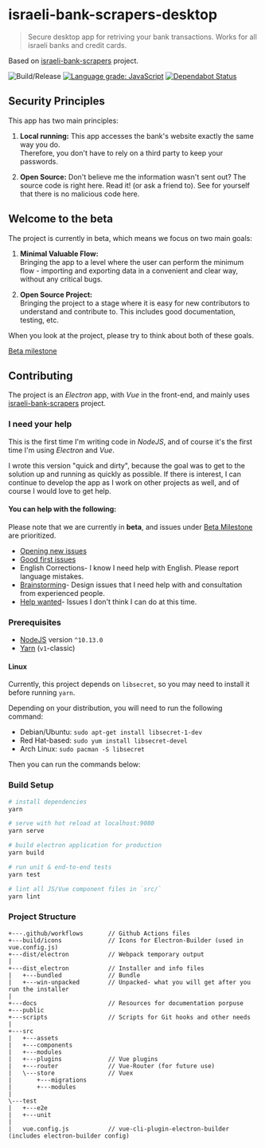 # israeli-bank-scrapers-desktop

> Secure desktop app for retriving your bank transactions. Works for all israeli banks and credit cards.

Based on [israeli-bank-scrapers](https://github.com/eshaham/israeli-bank-scrapers) project.

![Build/Release](https://github.com/baruchiro/israeli-bank-scrapers-desktop/workflows/Build/Release/badge.svg?branch=master&event=push)
[![Language grade: JavaScript](https://img.shields.io/lgtm/grade/javascript/g/baruchiro/israeli-bank-scrapers-desktop.svg?logo=lgtm&logoWidth=18)](https://lgtm.com/projects/g/baruchiro/israeli-bank-scrapers-desktop/context:javascript)
[![Dependabot Status](https://api.dependabot.com/badges/status?host=github&repo=baruchiro/israeli-bank-scrapers-desktop)](https://dependabot.com)

## Security Principles

This app has two main principles:

1. **Local running:** This app accesses the bank's website exactly the same way you do.  
Therefore, you don't have to rely on a third party to keep your passwords.

2. **Open Source:** Don't believe me the information wasn't sent out?
The source code is right here. Read it! (or ask a friend to). See for yourself that there is no malicious code here.

## Welcome to the beta

The project is currently in beta, which means we focus on two main goals:

1. **Minimal Valuable Flow:**  
Bringing the app to a level where the user can perform the minimum flow - importing and exporting data in a convenient and clear way, without any critical bugs.

2. **Open Source Project:**  
Bringing the project to a stage where it is easy for new contributors to understand and contribute to. This includes good documentation, testing, etc.

When you look at the project, please try to think about both of these goals.

[Beta milestone](https://github.com/baruchiro/israeli-bank-scrapers-desktop/issues?q=is%3Aopen+is%3Aissue+milestone%3ABeta)

## Contributing

The project is an *Electron* app, with *Vue* in the front-end, and mainly uses [israeli-bank-scrapers](https://github.com/eshaham/israeli-bank-scrapers) project.

### I need your help

This is the first time I'm writing code in *NodeJS*, and of course it's the first time I'm using *Electron* and *Vue*.

I wrote this version "quick and dirty", because the goal was to get to the solution up and running as quickly as possible. If there is interest, I can continue to develop the app as I work on other projects as well, and of course I would love to get help.

#### You can help with the following:

Please note that we are currently in **beta**, and issues under [Beta Milestone](https://github.com/baruchiro/israeli-bank-scrapers-desktop/issues?q=is%3Aopen+is%3Aissue+milestone%3ABeta) are prioritized.

- [Opening new issues](https://github.com/baruchiro/israeli-bank-scrapers-desktop/issues/new)
- [Good first issues](https://github.com/baruchiro/israeli-bank-scrapers-desktop/contribute)
- English Corrections- I know I need help with English. Please report language mistakes.
- [Brainstorming](https://github.com/baruchiro/israeli-bank-scrapers-desktop/issues?utf8=%E2%9C%93&q=is%3Aopen+is%3Aissue+label%3Abrainstorming+)- Design issues that I need help with and consultation from experienced people.
- [Help wanted](https://github.com/baruchiro/israeli-bank-scrapers-desktop/issues?q=is%3Aopen+is%3Aissue+label%3A%22help+wanted%22)- Issues I don't think I can do at this time.

### Prerequisites

- [NodeJS](https://nodejs.org/) version `^10.13.0`
- [Yarn](https://classic.yarnpkg.com) (`v1`-classic)

#### Linux

Currently, this project depends on `libsecret`, so you may need to install it before running `yarn`.

Depending on your distribution, you will need to run the following command:

* Debian/Ubuntu: `sudo apt-get install libsecret-1-dev`
* Red Hat-based: `sudo yum install libsecret-devel`
* Arch Linux: `sudo pacman -S libsecret`

Then you can run the commands below:

### Build Setup

``` bash
# install dependencies
yarn

# serve with hot reload at localhost:9080
yarn serve

# build electron application for production
yarn build

# run unit & end-to-end tests
yarn test

# lint all JS/Vue component files in `src/`
yarn lint

```

### Project Structure

```
+---.github/workflows       // Github Actions files
+---build/icons             // Icons for Electron-Builder (used in vue.config.js)
+---dist/electron           // Webpack temporary output
|
+---dist_electron           // Installer and info files
|   +---bundled             // Bundle
|   +---win-unpacked        // Unpacked- what you will get after you run the installer
|
+---docs                    // Resources for documentation porpuse
+---public
+---scripts                 // Scripts for Git hooks and other needs
|
+---src
|   +---assets
|   +---components
|   +---modules
|   +---plugins             // Vue plugins
|   +---router              // Vue-Router (for future use)
|   \---store               // Vuex
|       +---migrations
|       +---modules
|
\---test
|   +---e2e
|   +---unit
|
|   vue.config.js           // vue-cli-plugin-electron-builder (includes electron-builder config)
```
